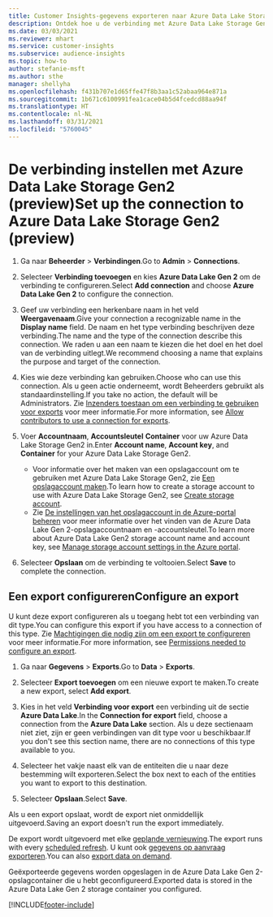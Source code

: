 ```yaml
---
title: Customer Insights-gegevens exporteren naar Azure Data Lake Storage Gen2
description: Ontdek hoe u de verbinding met Azure Data Lake Storage Gen2 configureert.
ms.date: 03/03/2021
ms.reviewer: mhart
ms.service: customer-insights
ms.subservice: audience-insights
ms.topic: how-to
author: stefanie-msft
ms.author: sthe
manager: shellyha
ms.openlocfilehash: f431b707e1d65ffe47f8b3aa1c52abaa964e871a
ms.sourcegitcommit: 1b671c6100991fea1cace04b5d4fcedcd88aa94f
ms.translationtype: HT
ms.contentlocale: nl-NL
ms.lasthandoff: 03/31/2021
ms.locfileid: "5760045"
---
```

# <a name="set-up-the-connection-to-azure-data-lake-storage-gen2-preview"></a><span data-ttu-id="dc927-103">De verbinding instellen met Azure Data Lake Storage Gen2 (preview)</span><span class="sxs-lookup"><span data-stu-id="dc927-103">Set up the connection to Azure Data Lake Storage Gen2 (preview)</span></span>

1. <span data-ttu-id="dc927-104">Ga naar **Beheerder** > **Verbindingen**.</span><span class="sxs-lookup"><span data-stu-id="dc927-104">Go to **Admin** > **Connections**.</span></span>

1. <span data-ttu-id="dc927-105">Selecteer **Verbinding toevoegen** en kies **Azure Data Lake Gen 2** om de verbinding te configureren.</span><span class="sxs-lookup"><span data-stu-id="dc927-105">Select **Add connection** and choose **Azure Data Lake Gen 2** to configure the connection.</span></span>

1. <span data-ttu-id="dc927-106">Geef uw verbinding een herkenbare naam in het veld **Weergavenaam**.</span><span class="sxs-lookup"><span data-stu-id="dc927-106">Give your connection a recognizable name in the **Display name** field.</span></span> <span data-ttu-id="dc927-107">De naam en het type verbinding beschrijven deze verbinding.</span><span class="sxs-lookup"><span data-stu-id="dc927-107">The name and the type of the connection describe this connection.</span></span> <span data-ttu-id="dc927-108">We raden u aan een naam te kiezen die het doel en het doel van de verbinding uitlegt.</span><span class="sxs-lookup"><span data-stu-id="dc927-108">We recommend choosing a name that explains the purpose and target of the connection.</span></span>

1. <span data-ttu-id="dc927-109">Kies wie deze verbinding kan gebruiken.</span><span class="sxs-lookup"><span data-stu-id="dc927-109">Choose who can use this connection.</span></span> <span data-ttu-id="dc927-110">Als u geen actie onderneemt, wordt Beheerders gebruikt als standaardinstelling.</span><span class="sxs-lookup"><span data-stu-id="dc927-110">If you take no action, the default will be Administrators.</span></span> <span data-ttu-id="dc927-111">Zie [Inzenders toestaan om een verbinding te gebruiken voor exports](connections.md#allow-contributors-to-use-a-connection-for-exports) voor meer informatie.</span><span class="sxs-lookup"><span data-stu-id="dc927-111">For more information, see [Allow contributors to use a connection for exports](connections.md#allow-contributors-to-use-a-connection-for-exports).</span></span>

1. <span data-ttu-id="dc927-112">Voer **Accountnaam**, **Accountsleutel** **Container** voor uw Azure Data Lake Storage Gen2 in.</span><span class="sxs-lookup"><span data-stu-id="dc927-112">Enter **Account name**, **Account key**, and **Container** for your Azure Data Lake Storage Gen2.</span></span>
    - <span data-ttu-id="dc927-113">Voor informatie over het maken van een opslagaccount om te gebruiken met Azure Data Lake Storage Gen2, zie [Een opslagaccount maken](/azure/storage/blobs/create-data-lake-storage-account)​.</span><span class="sxs-lookup"><span data-stu-id="dc927-113">To learn how to create a storage account to use with Azure Data Lake Storage Gen2, see [Create storage account](/azure/storage/blobs/create-data-lake-storage-account).</span></span> 
    - <span data-ttu-id="dc927-114">Zie [De instellingen van het opslagaccount in de Azure-portal beheren](/azure/storage/common/storage-account-manage) voor meer informatie over het vinden van de Azure Data Lake Gen 2-opslagaccountnaam en -accountsleutel.</span><span class="sxs-lookup"><span data-stu-id="dc927-114">To learn more about Azure Data Lake Gen2 storage account name and account key, see [Manage storage account settings in the Azure portal](/azure/storage/common/storage-account-manage).</span></span>

1. <span data-ttu-id="dc927-115">Selecteer **Opslaan** om de verbinding te voltooien.</span><span class="sxs-lookup"><span data-stu-id="dc927-115">Select **Save** to complete the connection.</span></span> 

## <a name="configure-an-export"></a><span data-ttu-id="dc927-116">Een export configureren</span><span class="sxs-lookup"><span data-stu-id="dc927-116">Configure an export</span></span>

<span data-ttu-id="dc927-117">U kunt deze export configureren als u toegang hebt tot een verbinding van dit type.</span><span class="sxs-lookup"><span data-stu-id="dc927-117">You can configure this export if you have access to a connection of this type.</span></span> <span data-ttu-id="dc927-118">Zie [Machtigingen die nodig zijn om een export te configureren](export-destinations.md#set-up-a-new-export) voor meer informatie.</span><span class="sxs-lookup"><span data-stu-id="dc927-118">For more information, see [Permissions needed to configure an export](export-destinations.md#set-up-a-new-export).</span></span>

1. <span data-ttu-id="dc927-119">Ga naar **Gegevens** > **Exports**.</span><span class="sxs-lookup"><span data-stu-id="dc927-119">Go to **Data** > **Exports**.</span></span>

1. <span data-ttu-id="dc927-120">Selecteer **Export toevoegen** om een nieuwe export te maken.</span><span class="sxs-lookup"><span data-stu-id="dc927-120">To create a new export, select **Add export**.</span></span>

1. <span data-ttu-id="dc927-121">Kies in het veld **Verbinding voor export** een verbinding uit de sectie **Azure Data Lake**.</span><span class="sxs-lookup"><span data-stu-id="dc927-121">In the **Connection for export** field, choose a connection from the **Azure Data Lake** section.</span></span> <span data-ttu-id="dc927-122">Als u deze sectienaam niet ziet, zijn er geen verbindingen van dit type voor u beschikbaar.</span><span class="sxs-lookup"><span data-stu-id="dc927-122">If you don't see this section name, there are no connections of this type available to you.</span></span>

1. <span data-ttu-id="dc927-123">Selecteer het vakje naast elk van de entiteiten die u naar deze bestemming wilt exporteren.</span><span class="sxs-lookup"><span data-stu-id="dc927-123">Select the box next to each of the entities you want to export to this destination.</span></span>

1. <span data-ttu-id="dc927-124">Selecteer **Opslaan**.</span><span class="sxs-lookup"><span data-stu-id="dc927-124">Select **Save**.</span></span>

<span data-ttu-id="dc927-125">Als u een export opslaat, wordt de export niet onmiddellijk uitgevoerd.</span><span class="sxs-lookup"><span data-stu-id="dc927-125">Saving an export doesn't run the export immediately.</span></span>

<span data-ttu-id="dc927-126">De export wordt uitgevoerd met elke [geplande vernieuwing](system.md#schedule-tab).</span><span class="sxs-lookup"><span data-stu-id="dc927-126">The export runs with every [scheduled refresh](system.md#schedule-tab).</span></span> <span data-ttu-id="dc927-127">U kunt ook [gegevens op aanvraag exporteren](export-destinations.md#run-exports-on-demand).</span><span class="sxs-lookup"><span data-stu-id="dc927-127">You can also [export data on demand](export-destinations.md#run-exports-on-demand).</span></span> 

<span data-ttu-id="dc927-128">Geëxporteerde gegevens worden opgeslagen in de Azure Data Lake Gen 2-opslagcontainer die u hebt geconfigureerd.</span><span class="sxs-lookup"><span data-stu-id="dc927-128">Exported data is stored in the Azure Data Lake Gen 2 storage container you configured.</span></span> 

[!INCLUDE[footer-include](../includes/footer-banner.md)]
